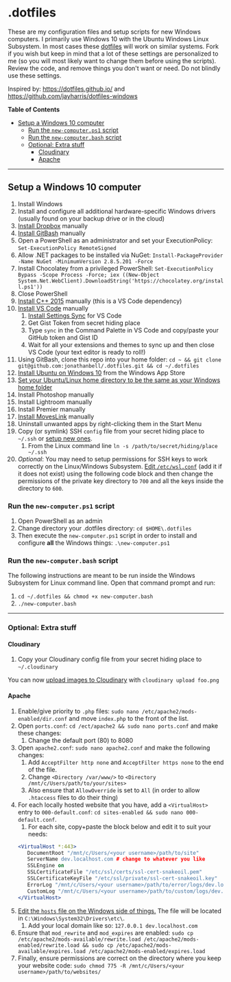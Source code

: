 # .dotfiles

These are my configuration files and setup scripts for new Windows computers. I primarily use Windows 10 with the Ubuntu Windows Linux Subsystem. In most cases these [dotfiles](https://dotfiles.github.io) will work on similar systems. Fork if you wish but keep in mind that a lot of these settings are personalized to me (so you will most likely want to change them before using the scripts). Review the code, and remove things you don't want or need. Do not blindly use these settings.

Inspired by: <https://dotfiles.github.io/> and <https://github.com/jayharris/dotfiles-windows>

**Table of Contents**

<!-- TOC -->

- [Setup a Windows 10 computer](#setup-a-windows-10-computer)
  - [Run the `new-computer.ps1` script](#run-the-new-computerps1-script)
  - [Run the `new-computer.bash` script](#run-the-new-computerbash-script)
  - [Optional: Extra stuff](#optional-extra-stuff)
    - [Cloudinary](#cloudinary)
    - [Apache](#apache)

<!-- /TOC -->

---

## Setup a Windows 10 computer

1.  Install Windows
1.  Install and configure all additional hardware-specific Windows drivers (usually found on your backup drive or in the cloud)
1.  [Install Dropbox](https://www.dropbox.com/install) manually
1.  [Install GitBash](https://git-scm.com/download/win) manually
1.  Open a PowerShell as an administrator and set your ExecutionPolicy: `Set-ExecutionPolicy RemoteSigned`
1.  Allow .NET packages to be installed via NuGet: `Install-PackageProvider -Name NuGet -MinimumVersion 2.8.5.201 -Force`
1.  Install Chocolatey from a privileged PowerShell: `Set-ExecutionPolicy Bypass -Scope Process -Force; iex ((New-Object System.Net.WebClient).DownloadString('https://chocolatey.org/install.ps1'))`
1.  Close PowerShell
1.  [Install C++ 2015](https://www.microsoft.com/en-us/download/details.aspx?id=48145) manually (this is a VS Code dependency)
1.  [Install VS Code](https://code.visualstudio.com) manually
    1.  [Install Settings Sync](https://marketplace.visualstudio.com/items?itemName=Shan.code-settings-sync) for VS Code
    1.  Get Gist Token from secret hiding place
    1.  Type `sync` in the Command Palette in VS Code and copy/paste your GitHub token and Gist ID
    1.  Wait for all your extensions and themes to sync up and then close VS Code (your text editor is ready to roll!)
1.  Using GitBash, clone this repo into your home folder: `cd ~ && git clone git@github.com:jonathanbell/.dotfiles.git && cd ~/.dotfiles`
1.  [Install Ubuntu on Windows 10](https://www.microsoft.com/en-CA/store/p/ubuntu/9nblggh4msv6?rtc=1) from the Windows App Store
1.  [Set your Ubuntu/Linux home directory to be the same as your Windows home folder](https://superuser.com/a/1134645/116082)
1.  Install Photoshop manually
1.  Install Lightroom manually
1.  Install Premier manually
1.  [Install MovesLink](http://www.movescount.com/connect/download?type=moveslink) manually
1.  Uninstall unwanted apps by right-clicking them in the Start Menu
1.  Copy (or symlink) SSH `config` file from your secret hiding place to `~/.ssh` or [setup new ones](https://gist.github.com/jonathanbell/bbb4468cf7bc6c0bb585d3b9c751e37d).
    1. From the Linux command line `ln -s /path/to/secret/hiding/place ~/.ssh`
1.  _Optional_: You may need to setup permissions for SSH keys to work correctly on the Linux/Windows Subsystem. [Edit `/etc/wsl.conf`](https://blogs.msdn.microsoft.com/commandline/2018/02/07/automatically-configuring-wsl/) (add it if it does not exist) using the following code block and then change the permissions of the private key directory to `700` and all the keys inside the directory to `600`.

### Run the `new-computer.ps1` script

1.  Open PowerShell as an admin
1.  Change directory your .dotfiles directory: `cd $HOME\.dotfiles`
1.  Then execute the `new-computer.ps1` script in order to install and configure **all** the Windows things: `.\new-computer.ps1`

### Run the `new-computer.bash` script

The following instructions are meant to be run inside the Windows Subsystem for Linux command line. Open that command prompt and run:

1. `cd ~/.dotfiles && chmod +x new-computer.bash`
1. `./new-computer.bash`

---

### Optional: Extra stuff

#### Cloudinary

1.  Copy your Cloudinary config file from your secret hiding place to `~/.cloudinary`

You can now [upload images to Cloudinary](https://www.npmjs.com/package/cloudinary-cli#upload) with `cloudinary upload foo.png`

#### Apache

1. Enable/give priority to `.php` files: `sudo nano /etc/apache2/mods-enabled/dir.conf` and move `index.php` to the front of the list.
1. Open `ports.conf`: `cd /ect/apache2 && sudo nano ports.conf` and make these changes:
   1. Change the default port (80) to 8080
1. Open `apache2.conf`: `sudo nano apache2.conf` and make the following changes:
   1. Add `AcceptFilter http none` and `AcceptFilter https none` to the end of the file.
   1. Change `<Directory /var/www/>` to `<Directory /mnt/c/Users/path/to/your/sites>`
   1. Also ensure that `AllowOverride` is set to `All` (in order to allow `.htaccess` files to do their thing)
1. For each locally hosted website that you have, add a `<VirtualHost>` entry to `000-default.conf`: `cd sites-enabled && sudo nano 000-default.conf`.
   1. For each site, copy+paste the block below and edit it to suit your needs:
   ```apache
   <VirtualHost *:443>
      DocumentRoot "/mnt/c/Users/<your username>/path/to/site"
      ServerName dev.localhost.com # change to whatever you like
      SSLEngine on
      SSLCertificateFile "/etc/ssl/certs/ssl-cert-snakeoil.pem"
      SSLCertificateKeyFile "/etc/ssl/private/ssl-cert-snakeoil.key"
      ErrorLog "/mnt/c/Users/<your username>/path/to/error/logs/dev.localhost.com.errors"
      CustomLog "/mnt/c/Users/<your username>/path/to/custom/logs/dev.localhost.com.log" common
   </VirtualHost>
   ```
1. [Edit the `hosts` file on the Windows side of things.](https://support.rackspace.com/how-to/modify-your-hosts-file/#windows) The file will be located in `C:\Windows\System32\Drivers\etc\`.
   1. Add your local domain like so: `127.0.0.1 dev.localhost.com`
1. Ensure that `mod_rewrite` and `mod_expires` are enabled: `sudo cp /etc/apache2/mods-available/rewrite.load /etc/apache2/mods-enabled/rewrite.load && sudo cp /etc/apache2/mods-available/expires.load /etc/apache2/mods-enabled/expires.load`
1. Finally, ensure permissions are correct on the directory where you keep your website code: `sudo chmod 775 -R /mnt/c/Users/<your username>/path/to/websites/`

